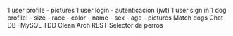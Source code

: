 1 user profile
    - pictures
1 user login
    - autenticacion (jwt)
1 user sign in
1 dog profile:
    - size
    - race
    - color
    - name
    - sex
    - age
    - pictures
Match dogs
Chat
DB
    -MySQL
TDD
Clean Arch
REST
Selector de perros
